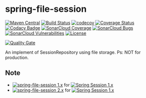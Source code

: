 # spring-file-session
[![Maven Central](https://img.shields.io/maven-central/v/com.gitee.ian4hu/spring-file-session.svg?label=Maven%20Central)](https://search.maven.org/search?q=g:com.gitee.ian4hu%20AND%20a:spring-file-session)
[![Build Status](https://travis-ci.org/ian4hu/spring-file-session.svg?branch=v1.x)](https://travis-ci.org/ian4hu/spring-file-session)
[![codecov](https://codecov.io/gh/ian4hu/spring-file-session/branch/v1.x/graph/badge.svg)](https://codecov.io/gh/ian4hu/spring-file-session)
[![Coverage Status](https://coveralls.io/repos/github/ian4hu/spring-file-session/badge.svg?branch=v1.x)](https://coveralls.io/github/ian4hu/spring-file-session?branch=master)
[![Codacy Badge](https://api.codacy.com/project/badge/Grade/4806a0a8e6454830b6933100ce0d75df)](https://www.codacy.com/project/ian4hu/spring-file-session/dashboard?utm_source=github.com&amp;utm_medium=referral&amp;utm_content=ian4hu/spring-file-session&amp;utm_campaign=Badge_Grade_Dashboard)
[![SonarCloud Coverage](https://sonarcloud.io/api/project_badges/measure?project=com.gitee.ian4hu%3Aspring-file-session&metric=coverage)](https://sonarcloud.io/component_measures?id=com.gitee.ian4hu%3Aspring-file-session&metric=Coverage)
[![SonarCloud Bugs](https://sonarcloud.io/api/project_badges/measure?project=com.gitee.ian4hu%3Aspring-file-session&metric=bugs)](https://sonarcloud.io/component_measures?id=com.gitee.ian4hu%3Aspring-file-session&metric=Reliability)
[![SonarCloud Vulnerabilities](https://sonarcloud.io/api/project_badges/measure?project=com.gitee.ian4hu%3Aspring-file-session&metric=vulnerabilities)](https://sonarcloud.io/component_measures?id=com.gitee.ian4hu%3Aspring-file-session&metric=Security)
[![License](https://img.shields.io/badge/license-Apache%202-4EB1BA.svg)](https://www.apache.org/licenses/LICENSE-2.0.html)

[![Quality Gate](https://sonarcloud.io/api/project_badges/quality_gate?project=com.gitee.ian4hu%3Aspring-file-session)](https://sonarcloud.io/dashboard?id=com.gitee.ian4hu%3Aspring-file-session)

An implement of SessionRepository using file storage. Ps: NOT for production.


## Note

 - [![spring-file-session 1.x](https://img.shields.io/maven-central/v/com.gitee.ian4hu/spring-file-session/1.svg?label=spring-file-session)](https://search.maven.org/search?q=g:com.gitee.ian4hu%20AND%20a:spring-file-session)
 for [![Spring Session 1.x](https://img.shields.io/badge/Spring%20Session-1.x-blue.svg)](https://spring.io/projects/spring-session#learn)
 - [![spring-file-session 2.x](https://img.shields.io/maven-central/v/com.gitee.ian4hu/spring-file-session/2.svg?label=spring-file-session)](https://search.maven.org/search?q=g:com.gitee.ian4hu%20AND%20a:spring-file-session)
 for [![Spring Session 1.x](https://img.shields.io/badge/Spring%20Session-2.x-blue.svg)](https://spring.io/projects/spring-session#learn)
